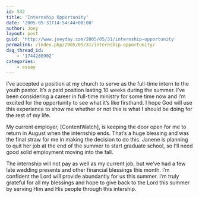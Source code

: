 ```yaml
---
id: 532
title: 'Internship Opportunity'
date: '2005-05-31T14:54:44+00:00'
author: Joey
layout: post
guid: 'http://www.joeyday.com/2005/05/31/internship-opportunity'
permalink: /index.php/2005/05/31/internship-opportunity/
dsq_thread_id:
    - '1744280902'
categories:
    - essay
---
```


I’ve accepted a position at my church to serve as the full-time intern to the youth pastor. It’s a paid position lasting 10 weeks during the summer. I’ve been considering a career in full-time ministry for some time now and I’m excited for the opportunity to see what it’s like firsthand. I hope God will use this experience to show me whether or not this is what I should be doing for the rest of my life.

My current employer, \[ContentWatch\], is keeping the door open for me to return in August when the internship ends. That’s a huge blessing and was the final straw for me in making the decision to do this. Janene is planning to quit her job at the end of the summer to start graduate school, so I’ll need good solid employment moving into the fall.

The internship will not pay as well as my current job, but we’ve had a few late wedding presents and other financial blessings this month. I’m confident the Lord will provide abundantly for us this summer. I’m truly grateful for all my blessings and hope to give back to the Lord this summer by serving Him and His people through this intership.
